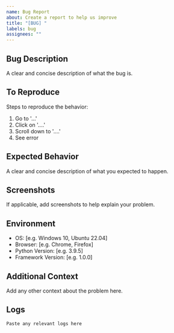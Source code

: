 ```yaml
---
name: Bug Report
about: Create a report to help us improve
title: "[BUG] "
labels: bug
assignees: ""
---
```


## Bug Description

A clear and concise description of what the bug is.

## To Reproduce

Steps to reproduce the behavior:

1. Go to '...'
2. Click on '....'
3. Scroll down to '....'
4. See error

## Expected Behavior

A clear and concise description of what you expected to happen.

## Screenshots

If applicable, add screenshots to help explain your problem.

## Environment

- OS: [e.g. Windows 10, Ubuntu 22.04]
- Browser: [e.g. Chrome, Firefox]
- Python Version: [e.g. 3.9.5]
- Framework Version: [e.g. 1.0.0]

## Additional Context

Add any other context about the problem here.

## Logs

```
Paste any relevant logs here
```
